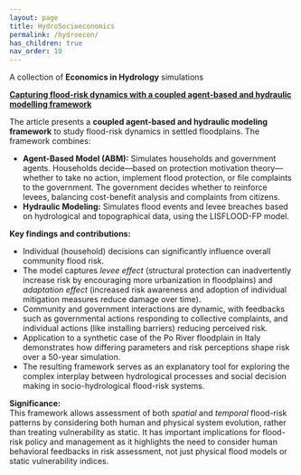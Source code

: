 ```yaml
---
layout: page
title: HydroSocioeconomics
permalink: /hydroecon/
has_children: true
nav_order: 10
---
```


A collection of __Economics in Hydrology__ simulations

__[Capturing flood-risk dynamics with a coupled agent-based and hydraulic modelling framework](https://www.tandfonline.com/doi/full/10.1080/02626667.2020.1750617#abstract)__

The article presents a **coupled agent-based and hydraulic modeling framework** to study flood-risk dynamics in settled floodplains. The framework combines:

- **Agent-Based Model (ABM):** Simulates households and government agents. Households decide—based on protection motivation theory—whether to take no action, implement flood protection, or file complaints to the government. The government decides whether to reinforce levees, balancing cost-benefit analysis and complaints from citizens.
- **Hydraulic Modeling:** Simulates flood events and levee breaches based on hydrological and topographical data, using the LISFLOOD-FP model.

**Key findings and contributions:**
- Individual (household) decisions can significantly influence overall community flood risk.
- The model captures *levee effect* (structural protection can inadvertently increase risk by encouraging more urbanization in floodplains) and *adaptation effect* (increased risk awareness and adoption of individual mitigation measures reduce damage over time).
- Community and government interactions are dynamic, with feedbacks such as governmental actions responding to collective complaints, and individual actions (like installing barriers) reducing perceived risk.
- Application to a synthetic case of the Po River floodplain in Italy demonstrates how differing parameters and risk perceptions shape risk over a 50-year simulation.
- The resulting framework serves as an explanatory tool for exploring the complex interplay between hydrological processes and social decision making in socio-hydrological flood-risk systems.

**Significance:**  
This framework allows assessment of both *spatial* and *temporal* flood-risk patterns by considering both human and physical system evolution, rather than treating vulnerability as static. It has important implications for flood-risk policy and management as it highlights the need to consider human behavioral feedbacks in risk assessment, not just physical flood models or static vulnerability indices.
